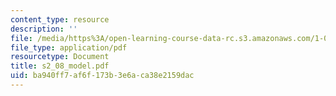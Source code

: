 ```yaml
---
content_type: resource
description: ''
file: /media/https%3A/open-learning-course-data-rc.s3.amazonaws.com/1-051-structural-engineering-design-fall-2003/ba940ff7af6f173b3e6aca38e2159dac_s2_08_model.pdf
file_type: application/pdf
resourcetype: Document
title: s2_08_model.pdf
uid: ba940ff7-af6f-173b-3e6a-ca38e2159dac
---
```

